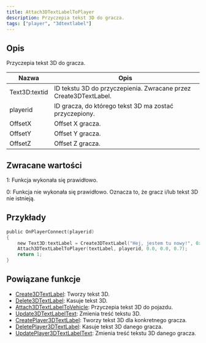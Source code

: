 ```yaml
---
title: Attach3DTextLabelToPlayer
description: Przyczepia tekst 3D do gracza.
tags: ["player", "3dtextlabel"]
---
```


## Opis

Przyczepia tekst 3D do gracza.

| Nazwa     | Opis                                                             |
| --------- | ---------------------------------------------------------------- |
| Text3D:textid | ID tekstu 3D do przyczepienia. Zwracane przez Create3DTextLabel. |
| playerid  | ID gracza, do którego tekst 3D ma zostać przyczepiony.           |
| OffsetX   | Offset X gracza.                                                 |
| OffsetY   | Offset Y gracza.                                                 |
| OffsetZ   | Offset Z gracza.                                                 |

## Zwracane wartości

1: Funkcja wykonała się prawidłowo.

0: Funkcja nie wykonała się prawidłowo. Oznacza to, że gracz i/lub tekst 3D nie istnieją.

## Przykłady

```c
public OnPlayerConnect(playerid)
{
    new Text3D:textLabel = Create3DTextLabel("Hej, jestem tu nowy!", 0x008080FF, 30.0, 40.0, 50.0, 40.0, 0);
    Attach3DTextLabelToPlayer(textLabel, playerid, 0.0, 0.0, 0.7);
    return 1;
}
```

## Powiązane funkcje

- [Create3DTextLabel](Create3DTextLabel.md): Tworzy tekst 3D.
- [Delete3DTextLabel](Delete3DTextLabel.md): Kasuje tekst 3D.
- [Attach3DTextLabelToVehicle](Attach3DTextLabelToVehicle.md): Przyczepia tekst 3D do pojazdu.
- [Update3DTextLabelText](Update3DTextLabelText.md): Zmienia treść tekstu 3D.
- [CreatePlayer3DTextLabel](CreatePlayer3DTextLabel.md): Tworzy tekst 3D dla konkretnego gracza.
- [DeletePlayer3DTextLabel](DeletePlayer3DTextLabel.md): Kasuje tekst 3D danego gracza.
- [UpdatePlayer3DTextLabelText](UpdatePlayer3DTextLabel.md): Zmienia treść tekstu 3D danego gracza.
